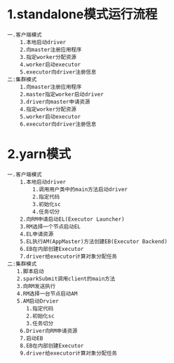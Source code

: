 # 1.standalone模式运行流程
    一.客户端模式
        1.本地启动driver
        2.向master注册应用程序
        3.指定worker分配资源
        4.worker启动executor
        5.executor向driver注册信息
    二:集群模式
        1.向master注册应用程序
        2.master指定worker启动driver
        3.driver向master申请资源
        4.指定worker分配资源
        5.worker启动executor
        6.executor向driver注册信息

# 2.yarn模式
    一.客户端模式
        1.本地启动driver
            1.调用用户类中的main方法启动driver
            2.指定代码
            3.初始化sc
            4.任务切分
        2.向RM申请启动EL(Executor Launcher)
        3.RM选择一个节点启动EL
        4.EL申请资源
        5.EL执行AM(AppMaster)方法创建EB(Executor Backend)
        6.EB在内部创建Executor
        7.driver给executor计算对象分配任务
    二:集群模式
       1.脚本启动
       2.sparkSubmit调用client的main方法
       3.向RM发送执行
       4.RM选择一台节点启动AM
       5.AM启动Drvier
          1.指定代码
          2.初始化sc
          3.任务切分
        6.Driver向RM申请资源
        7.启动EB
        8.EB在内部创建Executor
        9.driver给executor计算对象分配任务